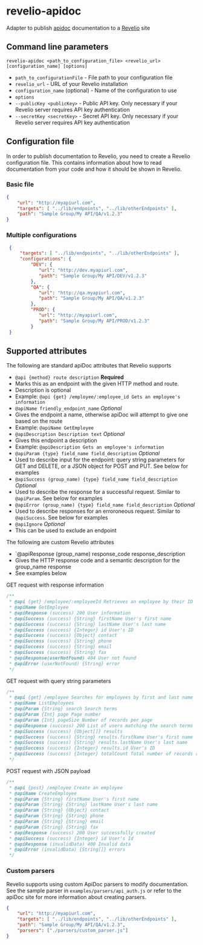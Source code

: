 # revelio-apidoc
Adapter to publish [apidoc](https://github.com/apidoc/apidoc) documentation to a [Revelio](https://www.getrevelio.com) site


## Command line parameters

`revelio-apidoc <path_to_configuration_file> <revelio_url> [configuration_name] [options]`

- `path_to_configurationFile` - File path to your configuration file
- `revelio_url` - URL of your Revelio installation
- `configuration_name` (optional) - Name of the configuration to use
- `options`
 - `--publicKey <publicKey>` - Public API key. Only necessary if your Revelio server requires API key authentication
 - `--secretKey <secretKey>` - Secret API key. Only necessary if your Revelio server requires API key authentication

## Configuration file

In order to publish documentation to Revelio, you need to create a Revelio configuration file.
This contains information about how to read documentation from your code and 
how it should be shown in Revelio.


### Basic file
 ```json
 {
     "url": "http://myapiurl.com",
     "targets": [ "../lib/endpoints", "../lib/otherEndpoints" ],
     "path": "Sample Group/My API/QA/v1.2.3"
 }
 ```

### Multiple configurations
```json
 {
     "targets": [ "../lib/endpoints", "../lib/otherEndpoints" ],
     "configurations": {
         "DEV": {
            "url": "http://dev.myapiurl.com",
            "path": "Sample Group/My API/DEV/v1.2.3"
         },
         "QA": {
            "url": "http://qa.myapiurl.com",
            "path": "Sample Group/My API/QA/v1.2.3"
         },
         "PROD": {
            "url": "http://myapiurl.com",
            "path": "Sample Group/My API/PROD/v1.2.3"
         }
 }
```
 
## Supported attributes

The following are standard apiDoc attributes that Revelio supports
- `@api {method} route description` **Required**
 - Marks this as an endpoint with the given HTTP method and route.
 - Description is optional
 - Example: `@api {get} /employee/:employee_id Gets an employee's information`
- `@apiName friendly_endpoint_name` *Optional*
 - Gives the endpoint a name, otherwise apiDoc will attempt to give one based on the route
 - Example: `@apiName GetEmployee`
- `@apiDescription Description text` *Optional*
 - Gives this endpoint a description
 - Example: `@apiDescription Gets an employee's information`
- `@apiParam {type} field_name field_description` *Optional*
 - Used to describe input for the endpoint: query string parameters for GET and DELETE, or
 a JSON object for POST and PUT. See below for examples
- `@apiSuccess (group_name) {type} field_name field_description` *Optional*
 - Used to describe the response for a successful request. Similar to `@apiParam`. See below for examples
- `@apiError (group_name) {type} field_name field_description` *Optional*
 - Used to describe responses for an erroroneous request. Similar to `@apiSuccess`. See below for examples
- `@apiIgnore` *Optional*
 - This can be used to exclude an endpoint

The following are custom Revelio attributes
- `@apiResponse (group_name) response_code response_description
 - Gives the HTTP response code and a semantic description for the group_name response
 - See examples below

GET request with response information
```javascript
/**
 * @api {get} /employee/:employeeId Retrieves an employee by their ID
 * @apiName GetEmployee
 * @apiResponse (success) 200 User information
 * @apiSuccess (success) {String} firstName User's first name
 * @apiSuccess (success) {String} lastName User's last name
 * @apiSuccess (success) {Integer} id User's ID
 * @apiSuccess (success) {Object} contact
 * @apiSuccess (success) {String} phone
 * @apiSuccess (success) {String} email
 * @apiSuccess (success) {String} fax
 * @apiResponse(userNotFound) 404 User not found
 * @apiError (userNotFound) {String} error
 */
```

GET request with query string parameters
```javascript
/**
 * @api {get} /employee Searches for employees by first and last name
 * @apiName ListEmployees
 * @apiParam {String} search Search terms
 * @apiParam {Int} page Page number
 * @apiParam {Int} pageSize Number of records per page
 * @apiResponse (success) 200 List of users matching the search terms
 * @apiSuccess (success) {Object[]} results
 * @apiSuccess (success) {String} results.firstName User's first name
 * @apiSuccess (success) {String} results.lastName User's last name
 * @apiSuccess (success) {Integer} results.id User's ID
 * @apiSuccess (success) {Integer} totalCount Total number of records returned
 */
```

POST request with JSON payload
```javascript
/**
 * @api {post} /employee Create an employee
 * @apiName CreateEmployee
 * @apiParam {String} firstName User's first name
 * @apiParam {String} {String} lastName User's last name
 * @apiParam {String} {Object} contact
 * @apiParam {String} {String} phone
 * @apiParam {String} {String} email
 * @apiParam {String} {String} fax
 * @apiResponse (success) 200 User successfully created
 * @apiSuccess (success) {Integer} id User's Id
 * @apiResponse (invalidData) 400 Invalid data
 * @apiError (invalidData) {String[]} errors
 */
```

### Custom parsers

Revelio supports using custom ApiDoc parsers to modify documentation. See the sample parser in `examples/parsers/api_auth.js` or refer to the apiDoc 
site for more information about creating parsers.

 ```json
 {
     "url": "http://myapiurl.com",
     "targets": [ "../lib/endpoints", "../lib/otherEndpoints" ],
     "path": "Sample Group/My API/QA/v1.2.3",
     "parsers": ["./parsers/custom_parser.js"]
 }
 ```

